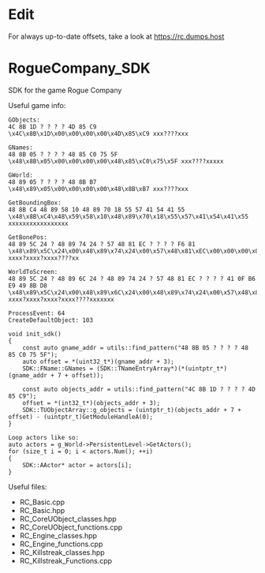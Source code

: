 # Edit
For always up-to-date offsets, take a look at https://rc.dumps.host

# RogueCompany_SDK
SDK for the game Rogue Company

Useful game info:
```
GObjects:
4C 8B 1D ? ? ? ? 4D 85 C9
\x4C\x8B\x1D\x00\x00\x00\x00\x4D\x85\xC9 xxx????xxx

GNames:
48 8B 05 ? ? ? ? 48 85 C0 75 5F
\x48\x8B\x05\x00\x00\x00\x00\x48\x85\xC0\x75\x5F xxx????xxxxx

GWorld:
48 89 05 ? ? ? ? 48 8B B7
\x48\x89\x05\x00\x00\x00\x00\x48\x8B\xB7 xxx????xxx

GetBoundingBox:
48 8B C4 48 89 58 10 48 89 70 18 55 57 41 54 41 55
\x48\x8B\xC4\x48\x59\x58\x10\x48\x89\x70\x18\x55\x57\x41\x54\x41\x55 xxxxxxxxxxxxxxxxx

GetBonePos:
48 89 5C 24 ? 48 89 74 24 ? 57 48 81 EC ? ? ? ? F6 81
\x48\x89\x5C\x24\x00\x48\x89\x74\x24\x00\x57\x48\x81\xEC\x00\x00\x00\x00\xF6\x81 xxxx?xxxx?xxxx????xx

WorldToScreen:
48 89 5C 24 ? 48 89 6C 24 ? 48 89 74 24 ? 57 48 81 EC ? ? ? ? 41 0F B6 E9 49 8B D8
\x48\x89\x5C\x24\x00\x48\x89\x6C\x24\x00\x48\x89\x74\x24\x00\x57\x48\x81\xEC\x00\x00\x00\x00\x41\x0F\xB6\xE9\x49\x8B\xD8 xxxx?xxxx?xxxx?xxxx????xxxxxxx

ProcessEvent: 64
CreateDefaultObject: 103

void init_sdk()
{
	const auto gname_addr = utils::find_pattern("48 8B 05 ? ? ? ? 48 85 C0 75 5F");
	auto offset = *(uint32_t*)(gname_addr + 3);
	SDK::FName::GNames = (SDK::TNameEntryArray*)(*(uintptr_t*)(gname_addr + 7 + offset));

	const auto objects_addr = utils::find_pattern("4C 8B 1D ? ? ? ? 4D 85 C9");
	offset = *(int32_t*)(objects_addr + 3);
	SDK::TUObjectArray::g_objects = (uintptr_t)(objects_addr + 7 + offset) - (uintptr_t)GetModuleHandleA(0);
}

Loop actors like so:
auto actors = g_World->PersistentLevel->GetActors();
for (size_t i = 0; i < actors.Num(); ++i)
{
	SDK::AActor* actor = actors[i];
}
```

Useful files:
- RC_Basic.cpp
- RC_Basic.hpp
- RC_CoreUObject_classes.hpp
- RC_CoreUObject_functions.cpp
- RC_Engine_classes.hpp
- RC_Engine_functions.cpp
- RC_Killstreak_classes.hpp
- RC_Killstreak_Functions.cpp
